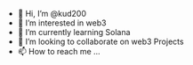 - 👋 Hi, I’m @kud200
- 👀 I’m interested in web3
- 🌱 I’m currently learning Solana
- 💞️ I’m looking to collaborate on web3 Projects
- 📫 How to reach me ...

<!---
kud200/kud200 is a ✨ special ✨ repository because its `README.md` (this file) appears on your GitHub profile.
You can click the Preview link to take a look at your changes.
--->

